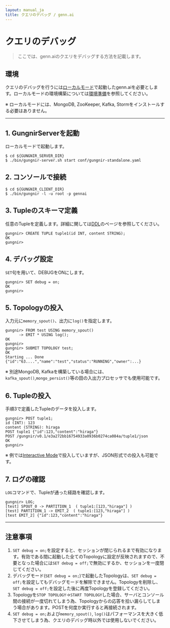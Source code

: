 ```yaml
---
layout: manual_ja
title: クエリのデバッグ / genn.ai
---
```


# クエリのデバッグ

> ここでは、genn.aiのクエリをデバッグする方法を記載します。

## 環境

クエリのデバッグを行うには[ローカルモード](/ja/config.html#mode.local)で起動したgenn.aiを必要とします。ローカルモードの環境構築については[環境準備](/ja/environment.html)を参照してください。

※ ローカルモードには、MongoDB, ZooKeeper, Kafka, Stormをインストールする必要はありません。

---

## 1. GungnirServerを起動

ローカルモードで起動します。

    $ cd ${GUNGNIR_SERVER_DIR}
    $ ./bin/gungnir-server.sh start conf/gungnir-standalone.yaml

## 2. コンソールで接続

    $ cd ${GUNGNIR_CLIENT_DIR}
    $ ./bin/gungnir -l -u root -p gennai

## 3. Tupleのスキーマ定義

任意のTupleを定義します。詳細に関しては[DDL](/ja/ddl.html)のページを参照してください。

    gungnir> CREATE TUPLE tuple1(id INT, content STRING);
    OK
    gungnir> 

## 4. デバッグ設定

`SET`句を用いて、DEBUGをONにします。

    gungnir> SET debug = on;
    OK
    gungnir> 

## 5. Topologyの投入

入力元に`memory_spout()`、出力に`log()`を指定します。

    gungnir> FROM test USING memory_spout()
          -> EMIT * USING log();
    OK
    gungnir>
    gungnir> SUBMIT TOPOLOGY test;
    OK
    Starting ... Done
    {"id":"63....","name":"test","status":"RUNNING","owner":...}

※ 別途MongoDB, Kafkaを構築している場合には、`kafka_spout()`,`mongo_persist()`等の田の入出力プロセッサでも使用可能です。

## 6. Tupleの投入

手順3で定義したTupleのデータを投入します。

    gungnir> POST tuple1;
    id (INT): 123
    content (STRING): hiraga
    POST tuple1 {"id":123,"content":"hiraga"}
    POST /gungnir/v0.1/e3a272bb16754933a0936b0274ca084a/tuple1/json
    OK
    gungnir>

※ 例では[Interactive Mode](/ja/cli.html#interactive)で投入していますが、JSON形式での投入も可能です。

## 7. ログの確認

`LOG`コマンドで、Tupleが通った経路を確認します。

    gungnir> LOG;
    [test] SPOUT_0 -> PARTITION_1  ( tuple1:[123,"hiraga"] )
    [test] PARTITION_1 -> EMIT_2  ( tuple1:[123,"hiraga"] )
    [test EMIT_2] {"id":123,"content":"hiraga"}

---

## 注意事項

1. `SET debug = on;`を設定すると、セッションが閉じられるまで有効になります。有効である間に起動した全てのTopologyに設定が反映されますので、不要となった場合には`SET debug = off;`で無効にするか、セッションを一度閉じてください。
1. デバッグモード(`SET debug = on;`)で起動したTopologyは、`SET debug = off;`を設定してもデバッグモードを解除できません。Topologyを削除し、`SET debug = off;`を設定した後に再度Topologyを登録してください。
1. Topologyを`STOP TOPOLOGY`->`START TOPOLOGY`した場合、サーバとコンソール間の接続が一度切れてしまう為、Topologyからの応答を拾い漏らしてしまう場合があります。POSTを何度か実行すると再接続されます。
1. `SET debug = on;`および`memory_spout()`, `log()`はパフォーマンスを大きく低下させてしまう為、クエリのデバッグ時以外では使用しないでください。
